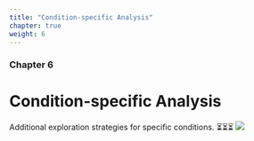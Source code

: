 ```yaml
---
title: "Condition-specific Analysis"
chapter: true
weight: 6
---
```



### Chapter 6

# Condition-specific Analysis
Additional exploration strategies for specific conditions. ⏳⏳⏳
![](/images/condition.png?width=30pc)